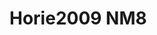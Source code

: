 <a name="material" />

# Horie2009 NM8
<script type="application/ld+json">
  {
    "@context": "https://schema.org/",
    "@type": "ChemicalSubstance",
    "http://purl.org/dc/terms/conformsTo":
      {
        "@type": "CreativeWork",
        "@id": "https://bioschemas.org/profiles/ChemicalSubstance/0.4-RELEASE/"
      },
    "@id": "https://egonw.github.io/nanowiki/nanowiki185.html#material",
    "name": "Horie2009 NM8",
    "sameAs": "http://127.0.0.1/mediawiki/index.php/Special:URIResolver/Horie2009_NM8"
  }
</script>

